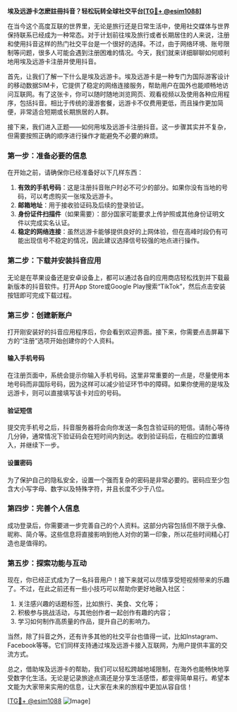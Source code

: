 **埃及远游卡怎麽註冊抖音？轻松玩转全球社交平台[[TG💪+ @esim1088](https://t.me/s/esim1088)]**

在当今这个高度互联的世界里，无论是旅行还是日常生活中，使用社交媒体与世界保持联系已经成为一种常态。对于计划前往埃及旅行或者长期居住的人来说，注册和使用抖音这样的热门社交平台是一个很好的选择。不过，由于网络环境、账号限制等问题，很多人可能会遇到注册困难的情况。今天，我们就来详细聊聊如何顺利地用埃及远游卡注册并使用抖音。

首先，让我们了解一下什么是埃及远游卡。埃及远游卡是一种专门为国际游客设计的移动数据SIM卡，它提供了稳定的网络连接服务，帮助用户在国外也能顺畅地访问互联网。有了这张卡，你可以随时随地浏览网页、观看视频以及使用各种应用程序，包括抖音。相比于传统的漫游套餐，远游卡不仅费用更低，而且操作更加简便，非常适合短期或长期旅居的人群。

接下来，我们进入正题——如何用埃及远游卡注册抖音。这一步骤其实并不复杂，但需要按照正确的顺序进行操作才能避免不必要的麻烦。

### 第一步：准备必要的信息

在开始之前，请确保你已经准备好以下几样东西：

1. **有效的手机号码**：这是注册抖音账户时必不可少的部分。如果你没有当地的号码，可以考虑购买一张埃及远游卡。
2. **邮箱地址**：用于接收验证码及后续的登录验证。
3. **身份证件扫描件**（如果需要）：部分国家可能要求上传护照或其他身份证明文件以完成实名认证。
4. **稳定的网络连接**：虽然远游卡能够提供良好的上网体验，但在高峰时段仍有可能出现信号不稳定的情况，因此建议选择信号较强的地点进行操作。

### 第二步：下载并安装抖音应用

无论是在苹果设备还是安卓设备上，都可以通过各自的应用商店轻松找到并下载最新版本的抖音软件。打开App Store或Google Play搜索“TikTok”，然后点击安装按钮即可完成下载过程。

### 第三步：创建新账户

打开刚安装好的抖音应用程序后，你会看到欢迎界面。接下来，你需要点击屏幕下方的“注册”选项开始创建你的个人资料。

#### 输入手机号码

在注册页面中，系统会提示你输入手机号码。这里非常重要的一点是，尽量使用本地号码而非国际号码，因为这样可以减少验证环节中的障碍。如果你使用的是埃及远游卡，则可以直接填写该卡对应的号码。

#### 验证短信

提交完手机号之后，抖音服务器将会向你发送一条包含验证码的短信。请耐心等待几分钟，通常情况下验证码会在短时间内到达。收到验证码后，在相应的位置填入，并继续下一步。

#### 设置密码

为了保护自己的隐私安全，设置一个强而复杂的密码是非常必要的。密码应至少包含大小写字母、数字以及特殊字符，并且长度不少于八位。

### 第四步：完善个人信息

成功登录后，你需要进一步完善自己的个人资料。这部分内容包括但不限于头像、昵称、简介等。这些信息将直接影响到他人对你的第一印象，所以花些时间精心打造也是值得的。

### 第五步：探索功能与互动

现在，你已经正式成为了一名抖音用户！接下来就可以尽情享受短视频带来的乐趣了。不过，在此之前还有一些小技巧可以帮助你更好地融入社区：

1. 关注感兴趣的话题标签，比如旅行、美食、文化等；
2. 积极参与挑战活动，与其他创作者一起创作有趣的内容；
3. 学习如何制作高质量的作品，提升自己的影响力。

当然，除了抖音之外，还有许多其他的社交平台也值得一试，比如Instagram、Facebook等等。它们同样支持通过埃及远游卡接入互联网，为用户提供丰富的交流方式。

总之，借助埃及远游卡的帮助，我们可以轻松跨越地域限制，在海外也能畅快地享受数字化生活。无论是记录旅途点滴还是分享生活感悟，都变得简单易行。希望本文能为大家带来实用的信息，让大家在未来的旅程中更加从容自信！

[[TG💪+ @esim1088](https://t.me/s/esim1088) ![Image](https://i.postimg.cc/4NQfJmqS/Snipaste-2025-05-13-00-14-12.png)]